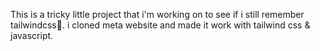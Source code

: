 This is a tricky little project that i'm working on to see if i still remember tailwindcss🌚.
i cloned meta website and made it work with tailwind css & javascript.